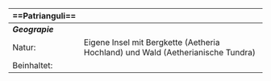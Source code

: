 
| **==Patrianguli==** |                                                                                 |
| :------------------ | :------------------------------------------------------------------------------ |
| ***Geograpie***     |                                                                                 |
| Natur:              | Eigene Insel mit Bergkette (Aetheria Hochland) und Wald (Aetherianische Tundra) |
| Beinhaltet:         |                                                                                 |
